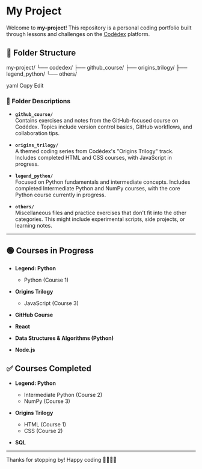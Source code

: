 # My Project

Welcome to **my-project**! This repository is a personal coding portfolio built through lessons and challenges on the [Codédex](https://www.codedex.io) platform.

## 📁 Folder Structure

my-project/
└── codedex/
├── github_course/
├── origins_trilogy/
├── legend_python/
└── others/

yaml
Copy
Edit

### 🧠 Folder Descriptions

- **`github_course/`**  
  Contains exercises and notes from the GitHub-focused course on Codédex. Topics include version control basics, GitHub workflows, and collaboration tips.

- **`origins_trilogy/`**  
  A themed coding series from Codédex's "Origins Trilogy" track. Includes completed HTML and CSS courses, with JavaScript in progress.

- **`legend_python/`**  
  Focused on Python fundamentals and intermediate concepts. Includes completed Intermediate Python and NumPy courses, with the core Python course currently in progress.

- **`others/`**  
  Miscellaneous files and practice exercises that don't fit into the other categories. This might include experimental scripts, side projects, or learning notes.

---

## 🟢 Courses in Progress

- **Legend: Python**  
  - Python (Course 1)

- **Origins Trilogy**  
  - JavaScript (Course 3)

- **GitHub Course**  
- **React**
- **Data Structures & Algorithms (Python)**
- **Node.js**

## ✅ Courses Completed

- **Legend: Python**  
  - Intermediate Python (Course 2)  
  - NumPy (Course 3)

- **Origins Trilogy**  
  - HTML (Course 1)  
  - CSS (Course 2)

- **SQL**

---

Thanks for stopping by! Happy coding 👩‍💻👨‍💻 

